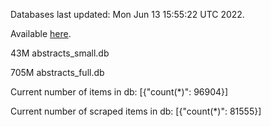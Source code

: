 Databases last updated: Mon Jun 13 15:55:22 UTC 2022. 

Available [here](https://github.com/cbeauhilton/ash-db/releases).


43M	abstracts_small.db

705M	abstracts_full.db

Current number of items in db:
[{"count(*)": 96904}]

Current number of scraped items in db:
[{"count(*)": 81555}]
